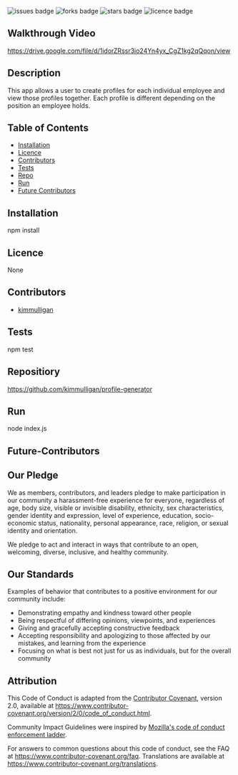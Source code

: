  ![issues badge](https://img.shields.io/github/issues/kimmulligan/profile-generator)
    ![forks badge](https://img.shields.io/github/forks/kimmulligan/profile-generator)
    ![stars badge](https://img.shields.io/github/stars/kimmulligan/profile-generator)
    ![licence badge](https://img.shields.io/github/licence/kimmulligan/profile-generator)

## Walkthrough Video
https://drive.google.com/file/d/1idorZRssr3io24Yn4yx_CgZ1kg2qQqon/view

## Description
This app allows a user to create  profiles for each individual employee and view those profiles together. Each profile is different depending on the position an employee holds.
## Table of Contents
* [Installation](#installation)
* [Licence](#licence)
* [Contributors](#contributors)
* [Tests](#tests)
* [Repo](#repository)
* [Run](#run)
* [Future Contributors](#future-contributors)
## Installation
npm install
## Licence
None
## Contributors
* [kimmulligan](https://github.com/kimmulligan)
## Tests
npm test
## Repositiory
 https://github.com/kimmulligan/profile-generator
## Run
node index.js
## Future-Contributors
## Our Pledge

We as members, contributors, and leaders pledge to make participation in our
community a harassment-free experience for everyone, regardless of age, body
size, visible or invisible disability, ethnicity, sex characteristics, gender
identity and expression, level of experience, education, socio-economic status,
nationality, personal appearance, race, religion, or sexual identity
and orientation.

We pledge to act and interact in ways that contribute to an open, welcoming,
diverse, inclusive, and healthy community.

## Our Standards

Examples of behavior that contributes to a positive environment for our
community include:

* Demonstrating empathy and kindness toward other people
* Being respectful of differing opinions, viewpoints, and experiences
* Giving and gracefully accepting constructive feedback
* Accepting responsibility and apologizing to those affected by our mistakes,
  and learning from the experience
* Focusing on what is best not just for us as individuals, but for the
  overall community

## Attribution

This Code of Conduct is adapted from the [Contributor Covenant][homepage],
version 2.0, available at
https://www.contributor-covenant.org/version/2/0/code_of_conduct.html.

Community Impact Guidelines were inspired by [Mozilla's code of conduct
enforcement ladder](https://github.com/mozilla/diversity).

[homepage]: https://www.contributor-covenant.org

For answers to common questions about this code of conduct, see the FAQ at
https://www.contributor-covenant.org/faq. Translations are available at
https://www.contributor-covenant.org/translations.